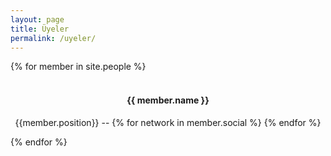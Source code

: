 ```yaml
---
layout: page
title: Üyeler
permalink: /uyeler/
---
```


<!-- Team Section-->
<section id="team" class="bg-light-gray">
    <div class="container-fluid">
        <div class="row">
            {% for member in site.people %}
            <div class="col-lg-4">
                <div class="team-member"><br>
                    <center><img src="http://sausiber.github.io/assets/uyeler/{{ member.pic }}.jpg" class="img-responsive img-circle" alt="">
                    <p class="text-muted"><h4>{{ member.name }}</h4>  {{member.position}}  --  
                        {% for network in member.social %}
                            <a href="{{ network.url }}">
                                <i class="fa fa-{{ network.title }}"></i>
                            </a>
                        {% endfor %}
                    </p>
                    </center> 
                </div>
            </div>
            {% endfor %}
        </div>
        <div class="row">
            <div class="col-lg-8 col-lg-offset-2 text-center">
                <p class="large text-muted"></p>
            </div>
        </div>
    </div>
</section> 
